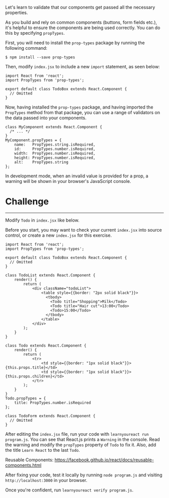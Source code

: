 Let's learn to validate that our components get passed all the necessary properties.

As you build and rely on common components (buttons, form fields etc.), it's
helpful to ensure the components are being used correctly. You can do this by specifying `propTypes`.

First, you will need to install the `prop-types` package by running the following command:

`$ npm install --save prop-types`

Then, modify `index.jsx` to include a new `import` statement, as seen below:

```
import React from 'react';
import PropTypes from 'prop-types';

export default class TodoBox extends React.Component {
  // Omitted
}
```

Now, having installed the `prop-types` package, and having imported the `PropTypes` method from that package, you can use a range of validators on the data passed into your components.

```
class MyComponent extends React.Component {
  /* ... */
}
MyComponent.propTypes = {
    name:   PropTypes.string.isRequired,
    id:     PropTypes.number.isRequired,
    width:  PropTypes.number.isRequired,
    height: PropTypes.number.isRequired,
    alt:    PropTypes.string
};
```

In development mode, when an invalid value is provided for a prop, a warning
will be shown in your browser's JavaScript console.


# Challenge
---

Modify `Todo` in `index.jsx` like below.

Before you start, you may want to check your current `index.jsx` into source
control, or create a new `index.jsx` for this exercise.


```
import React from 'react';
import PropTypes from 'prop-types';

export default class TodoBox extends React.Component {
  // Omitted
}

class TodoList extends React.Component {
    render() {
        return (
            <div className="todoList">
                <table style={{border: "2px solid black"}}>
                  <tbody>
                    <Todo title="Shopping">Milk</Todo>
                    <Todo title="Hair cut">13:00</Todo>
                    <Todo>15:00</Todo>
                  </tbody>
                </table>
            </div>
        );
    }
}

class Todo extends React.Component {
    render() {
        return (
            <tr>
                <td style={{border: "1px solid black"}}>{this.props.title}</td>
                <td style={{border: "1px solid black"}}>{this.props.children}</td>
            </tr>
        );
    }
}
Todo.propTypes = {
    title: PropTypes.number.isRequired
};

class TodoForm extends React.Component {
  // Omitted
}
```

After editing the `index.jsx` file, run your code with `learnyoureact run program.js`.
You can see that React.js prints a `Warning` in the console.
Read the warning and modify the `propTypes` property of `Todo` to fix it.
Also, add the title `Learn React` to the last `Todo`.

Reusable Components: https://facebook.github.io/react/docs/reusable-components.html

After fixing your code, test it locally by running `node program.js` and
visiting `http://localhost:3000` in your browser.

Once you're confident, run `learnyoureact verify program.js`.
